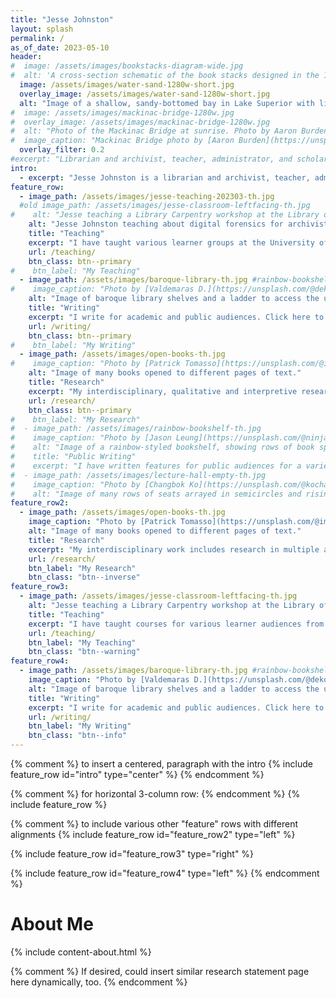```yaml
---
title: "Jesse Johnston"
layout: splash
permalink: /
as_of_date: 2023-05-10
header:
#  image: /assets/images/bookstacks-diagram-wide.jpg
#  alt: 'A cross-section schematic of the book stacks designed in the 1890s for the Library of Congress by the Snead & Company Ironworks. Image cropped from "Longitudinal section of north stack, Library of Congress, Washington, D.C. (fig. 4)," Library of Congress ([LCCN 2007682525](https://www.loc.gov/item/2007682525/)).'
  image: /assets/images/water-sand-1280w-short.jpg
  overlay_image: /assets/images/water-sand-1280w-short.jpg
  alt: "Image of a shallow, sandy-bottomed bay in Lake Superior with light playing over the rippled surface."
#  image: /assets/images/mackinac-bridge-1280w.jpg
#  overlay_image: /assets/images/mackinac-bridge-1280w.jpg
#  alt: "Photo of the Mackinac Bridge at sunrise. Photo by Aaron Burden on Unsplash."
#  image_caption: "Mackinac Bridge photo by [Aaron Burden](https://unsplash.com/@aaronburden) on Unsplash."
  overlay_filter: 0.2
#excerpt: "Librarian and archivist, teacher, administrator, and scholar with extensive experience in the public sector, academic research, and teaching."
intro:
  - excerpt: "Jesse Johnston is a librarian and archivist, teacher, administrator, and scholar with extensive experience in the public sector, academic research, and teaching."
feature_row:
  - image_path: /assets/images/jesse-teaching-202303-th.jpg
  #old image_path: /assets/images/jesse-classroom-leftfacing-th.jpg
#    alt: "Jesse teaching a Library Carpentry workshop at the Library of Congress for a group of librarians from across the federal government."
    alt: "Jesse Johnston teaching about digital forensics for archivists, librarians, and other cultural heritage applications. Photo from March 2023, courtesy Jeff Smith."
    title: "Teaching"
    excerpt: "I have taught various learner groups at the University of Michigan School of Information, the Library of Congress, the University of Maryland, and elsewhere."
    url: /teaching/
    btn_class: btn--primary
#    btn_label: "My Teaching"
  - image_path: /assets/images/baroque-library-th.jpg #rainbow-bookshelf-th.jpg
#    image_caption: "Photo by [Valdemaras D.](https://unsplash.com/@deko_lt) on [Unsplash](https://unsplash.com/s/photos/library)"
    alt: "Image of baroque library shelves and a ladder to access the upper shelves."
    title: "Writing"
    excerpt: "I write for academic and public audiences. Click here to see what I've written for the public sector and for academia, ranging from advice for grantseekers to humanities data curation, digital preservation, and ethnomusicology."
    url: /writing/
    btn_class: btn--primary
#    btn_label: "My Writing"
  - image_path: /assets/images/open-books-th.jpg
#    image_caption: "Photo by [Patrick Tomasso](https://unsplash.com/@impatrickt) on [Unsplash](https://unsplash.com/s/photos/library)"
    alt: "Image of many books opened to different pages of text."
    title: "Research"
    excerpt: "My interdisciplinary, qualitative and interpretive research investigates digital preservation, recordkeeping and recordmaking policy, archives and anthropology, and ethnomusicology. Learn more about my research here."
    url: /research/
    btn_class: btn--primary
#    btn_label: "My Research"
#  - image_path: /assets/images/rainbow-bookshelf-th.jpg
#    image_caption: "Photo by [Jason Leung](https://unsplash.com/@ninjason) on [Unsplash](https://unsplash.com/s/photos/library)"
#    alt: "Image of a rainbow-styled bookshelf, showing rows of book spines with red, yellow, and orange colors."
#    title: "Public Writing"
#    excerpt: "I have written features for public audiences for a variety of federal government websites as well as my own blog. These pieces span topics from work in the humanities to data curation, digital preservation, and ethnomusicology."
#  - image_path: /assets/images/lecture-hall-empty-th.jpg
#    image_caption: "Photo by [Changbok Ko](https://unsplash.com/@kochangbok) on [Unsplash](https://unsplash.com/s/photos/teaching)"
#    alt: "Image of many rows of seats arrayed in semicircles and rising to a far wall. This appears to be an empty lecture hall."
feature_row2:
  - image_path: /assets/images/open-books-th.jpg
    image_caption: "Photo by [Patrick Tomasso](https://unsplash.com/@impatrickt) on [Unsplash](https://unsplash.com/s/photos/library)"
    alt: "Image of many books opened to different pages of text."
    title: "Research"
    excerpt: "My interdisciplinary work includes research in multiple areas, spanning digital preservation, libraries, audio archives, and ethnomusicology."
    url: /research/
    btn_label: "My Research"
    btn_class: "btn--inverse"
feature_row3:
  - image_path: /assets/images/jesse-classroom-leftfacing-th.jpg
    alt: "Jesse teaching a Library Carpentry workshop at the Library of Congress for a group of librarians from across the federal government."
    title: "Teaching"
    excerpt: "I have taught courses for various learner audiences from librarians-in-training to liberal arts students, and served as an instructor at the Library of Congress, University of Maryland College of Information Studies, George Mason University, Bowling Green State University, and the University of Michigan."
    url: /teaching/
    btn_label: "My Teaching"
    btn_class: "btn--warning"
feature_row4:
  - image_path: /assets/images/baroque-library-th.jpg #rainbow-bookshelf-th.jpg
    image_caption: "Photo by [Valdemaras D.](https://unsplash.com/@deko_lt) on [Unsplash](https://unsplash.com/s/photos/library)"
    alt: "Image of baroque library shelves and a ladder to access the upper shelves."
    title: "Writing"
    excerpt: "I write for academic and public audiences. Click here to see what I've written for the public sector and for academia, ranging from advice for grantseekers to humanities data curation, digital preservation, and ethnomusicology."
    url: /writing/
    btn_label: "My Writing"
    btn_class: "btn--info"
---
```

{% comment %}
to insert a centered, paragraph with the intro
{% include feature_row id="intro" type="center" %}
{% endcomment %}

{% comment %}
for horizontal 3-column row:
{% endcomment %}
{% include feature_row %}

{% comment %}
to include various other "feature" rows with different alignments
{% include feature_row id="feature_row2" type="left" %}

{% include feature_row id="feature_row3" type="right" %}

{% include feature_row id="feature_row4" type="left" %}
{% endcomment %}


# About Me

{% include content-about.html %}

{% comment %}
If desired, could insert similar research statement page here dynamically, too.
{% endcomment %}
